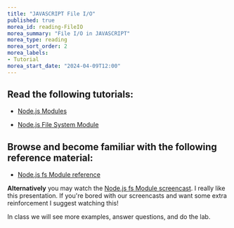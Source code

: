 ```yaml
---
title: "JAVASCRIPT File I/O"
published: true
morea_id: reading-FileIO
morea_summary: "File I/O in JAVASCRIPT"
morea_type: reading
morea_sort_order: 2
morea_labels:
- Tutorial
morea_start_date: "2024-04-09T12:00"
---
```

## Read the following tutorials:

 - [Node.js Modules](https://www.w3schools.com/nodejs/nodejs_modules.asp)

 - [Node.js File System Module](https://www.w3schools.com/nodejs/nodejs_filesystem.asp)

## Browse and become familiar with the following reference material:

 - [Node.js fs Module reference](https://nodejs.org/api/fs.html)


**Alternatively** you may watch the [Node.js fs Module screencast](https://www.youtube.com/watch?v=a6dRdtOy4Bg). I really like this presentation. If you're bored with our screencasts and want some extra reinforcement I suggest watching this!   

In class we will see more examples, answer questions, and do the lab. 